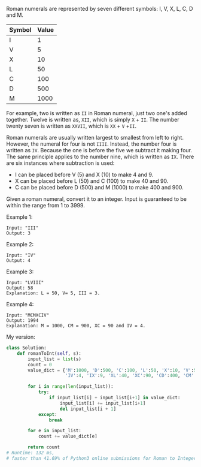 Roman numerals are represented by seven different symbols: I, V, X, L, C, D and M.

Symbol  |  Value
---|---
I  |         1
V  |         5
X  |         10
L  |         50
C  |         100
D  |         500
M  |         1000

For example, two is written as `II` in Roman numeral, just two one's added together. Twelve is written as, `XII`, which is simply `X` + `II`. The number twenty seven is written as `XXVII`, which is `XX` + `V` +`II`.

Roman numerals are usually written largest to smallest from left to right. However, the numeral for four is not `IIII`. Instead, the number four is written as `IV`. Because the one is before the five we subtract it making four. The same principle applies to the number nine, which is written as `IX`. There are six instances where subtraction is used:

- I can be placed before V (5) and X (10) to make 4 and 9. 
- X can be placed before L (50) and C (100) to make 40 and 90. 
- C can be placed before D (500) and M (1000) to make 400 and 900.

Given a roman numeral, convert it to an integer. Input is guaranteed to be within the range from 1 to 3999.

Example 1:
```
Input: "III"
Output: 3
```
Example 2:
```
Input: "IV"
Output: 4
```

Example 3:
```
Input: "LVIII"
Output: 58
Explanation: L = 50, V= 5, III = 3.
```
Example 4:
```
Input: "MCMXCIV"
Output: 1994
Explanation: M = 1000, CM = 900, XC = 90 and IV = 4.
```

My version:
```python
class Solution:
    def romanToInt(self, s):
        input_list = list(s)
        count = 0
        value_dict = {'M':1000, 'D':500, 'C':100, 'L':50, 'X':10, 'V':5, 'I':1,
                      'IV':4, 'IX':9, 'XL':40, 'XC':90, 'CD':400, 'CM':900}

        for i in range(len(input_list)):
            try:
                if input_list[i] + input_list[i+1] in value_dict:
                    input_list[i] += input_list[i+1]
                    del input_list[i + 1]
            except:
                break

        for e in input_list:
            count += value_dict[e]

        return count
# Runtime: 132 ms,
# faster than 41.69% of Python3 online submissions for Roman to Integer.
```
